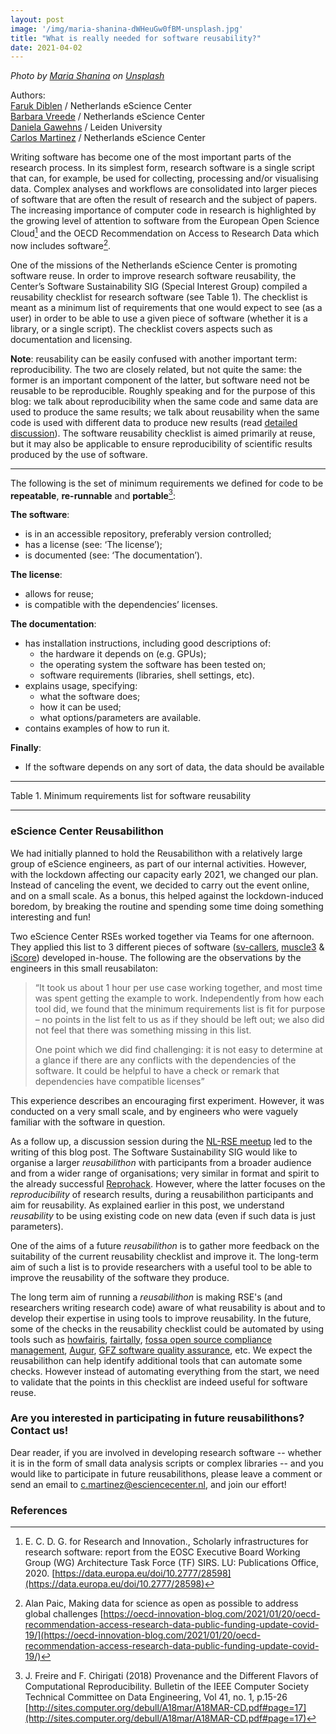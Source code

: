 ```yaml
---
layout: post
image: '/img/maria-shanina-dWHeuGw0fBM-unsplash.jpg'
title: "What is really needed for software reusability?"
date: 2021-04-02
---
```

*Photo by <a href="https://unsplash.com/@mariashanina?utm_source=unsplash&utm_medium=referral&utm_content=creditCopyText">Maria Shanina</a> on <a href="https://unsplash.com/?utm_source=unsplash&utm_medium=referral&utm_content=creditCopyText">Unsplash</a>*

Authors:  
[Faruk Diblen](https://twitter.com/fdiblen) / Netherlands eScience Center  
[Barbara Vreede](https://twitter.com/barbaravreede) / Netherlands eScience Center  
[Daniela Gawehns](https://twitter.com/dgawehns) / Leiden University  
[Carlos Martinez](https://twitter.com/neocarlitos) / Netherlands eScience Center  

Writing software has become one of the most important parts of the research process. In its simplest form, research software is a single script that can, for example, be used for collecting, processing and/or visualising data. Complex analyses and workflows are consolidated into larger pieces of software that are often the result of research and the subject of papers. The increasing importance of computer code in research is highlighted by the growing level of attention to software from the European Open Science Cloud[^SIRS] and the OECD Recommendation on Access to Research Data which now includes software[^OECD].
<!--break-->

[^SIRS]: E. C. D. G. for Research and Innovation., Scholarly infrastructures for research software: report from the EOSC Executive Board Working Group (WG) Architecture Task Force (TF) SIRS. LU: Publications Office, 2020. [https://data.europa.eu/doi/10.2777/28598](https://data.europa.eu/doi/10.2777/28598)

[^OECD]: Alan Paic, Making data for science as open as possible to address global challenges [https://oecd-innovation-blog.com/2021/01/20/oecd-recommendation-access-research-data-public-funding-update-covid-19/](https://oecd-innovation-blog.com/2021/01/20/oecd-recommendation-access-research-data-public-funding-update-covid-19/)

One of the missions of the Netherlands eScience Center is promoting software reuse. In order to improve research software reusability, the Center’s Software Sustainability SIG (Special Interest Group) compiled a reusability checklist for research software (see Table 1). The checklist is meant as a minimum list of requirements that one would expect to see (as a user) in order to be able to use a given piece of software (whether it is a library, or a single script). The checklist covers aspects such as documentation and licensing.

**Note**: reusability can be easily confused with another important term: reproducibility. The two are closely related, but not quite the same: the former is an important component of the latter, but software need not be reusable to be reproducible. Roughly speaking and for the purpose of this blog: we talk about reproducibility when the same code and same data are used to produce the same results; we talk about reusability when the same code is used with different data to produce new results (read [detailed discussion](https://github.com/NLeSC/guide/discussions/237)). The software reusability checklist is aimed primarily at reuse, but it may also be applicable to ensure reproducibility of scientific results produced by the use of software.

***

The following is the set of minimum requirements we defined for code to be **repeatable**, **re-runnable** and **portable**[^reproducibility]:

**The software**:
 - is in an accessible repository, preferably version controlled;
 - has a license (see: ‘The license’);
 - is documented (see: ‘The documentation’).

**The license**:
 - allows for reuse;
 - is compatible with the dependencies’ licenses.

**The documentation**:
 - has installation instructions, including good descriptions of:
   - the hardware it depends on (e.g. GPUs);
   - the operating system the software has been tested on;
   - software requirements (libraries, shell settings, etc).
 - explains usage, specifying:
   - what the software does;
   - how it can be used;
   - what options/parameters are available.
 - contains examples of how to run it.

**Finally**:
 - If the software depends on any sort of data, the data should be available

[^reproducibility]: J. Freire and F. Chirigati (2018) Provenance and the Different Flavors of Computational Reproducibility. Bulletin of the IEEE Computer Society Technical Committee on Data Engineering, Vol 41, no. 1, p.15-26 [http://sites.computer.org/debull/A18mar/A18MAR-CD.pdf#page=17](http://sites.computer.org/debull/A18mar/A18MAR-CD.pdf#page=17)

***
Table 1. Minimum requirements list for software reusability

***


### eScience Center Reusabilithon

We had initially planned to hold the Reusabilithon with a relatively large group of eScience engineers, as part of our internal activities. However, with the lockdown affecting our capacity early 2021, we changed our plan. Instead of canceling the event, we decided to carry out the event online, and on a small scale. As a bonus, this helped against the lockdown-induced boredom, by breaking the routine and spending some time doing something interesting and fun!

Two eScience Center RSEs worked together via Teams for one afternoon. They applied this list to 3 different pieces of software ([sv-callers](https://www.research-software.nl/software/sv-callers), [muscle3](https://github.com/multiscale/muscle3) & [iScore](https://github.com/DeepRank/iScore)) developed in-house. The following are the observations by the engineers in this small reusabilaton:

> “It took us about 1 hour per use case working together, and most time was spent getting the example to work. Independently from how each tool did, we found that the minimum requirements list is fit for purpose – no points in the list felt to us as if they should be left out; we also did not feel that there was something missing in this list.
>
> One point which we did find challenging: it is not easy to determine at a glance if there are any conflicts with the dependencies of the software. It could be helpful to have a check or remark that dependencies have compatible licenses”

This experience describes an encouraging first experiment. However, it was conducted on a very small scale, and by engineers who were vaguely familiar with the software in question.

As a follow up, a discussion session during the [NL-RSE meetup](https://nl-rse.org/events/2021-02-11-meetup.html#software-re-usability--what-is-needed) led to the writing of this blog post. The Software Sustainability SIG would like to organise a larger *reusabilithon* with participants from a broader audience and from a wider range of organisations; very similar in format and spirit to the already successful [Reprohack](https://reprohack.github.io/reprohack-hq/). However, where the latter focuses on the *reproducibility* of research results, during a reusabilithon participants and aim for reusability. As explained earlier in this post, we understand *reusability* to be using existing code on new data (even if such data is just parameters).

One of the aims of a future *reusabilithon* is to gather more feedback on the suitability of the current reusability checklist and improve it. The long-term aim of such a list is to provide researchers with a useful tool to be able to improve the reusability of the software they produce.

The long term aim of running a *reusabilithon* is making RSE's (and researchers writing research code) aware of what reusability is about and to develop their expertise in using tools to improve reusability. In the future, some of the checks in the reusability checklist could be automated by using tools such as [howfairis](https://github.com/fair-software/howfairis), [fairtally](https://github.com/fair-software/fairtally), [fossa open source compliance management](https://fossa.com/product/open-source-license-compliance), [Augur](https://www.augurlabs.io/live-examples/), [GFZ software quality assurance](https://gitext.gfz-potsdam.de/software/services/fair/software-quality-assurance), etc. We expect the reusabilithon can help identify additional tools that can automate some checks. However instead of automating everything from the start, we need to validate that the points in this checklist are indeed useful for software reuse.

### Are you interested in participating in future reusabilithons? Contact us!
Dear reader, if you are involved in developing research software -- whether it is in the form of small data analysis scripts or complex libraries -- and you would like to participate in future reusabilithons, please leave a comment or send an email to [c.martinez@esciencecenter.nl](mailto:c.martinez@esciencecenter.nl), and join our effort!

### References
